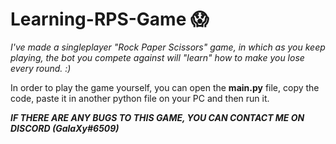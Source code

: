 # Learning-RPS-Game 😱

_I've made a singleplayer "Rock Paper Scissors" game, in which as you keep playing, the bot you compete against will "learn" how to make you lose every round. :)_

In order to play the game yourself, you can open the **main.py** file, copy the code, paste it in another python file on your PC and then run it.

_**IF THERE ARE ANY BUGS TO THIS GAME, YOU CAN CONTACT ME ON DISCORD (GalaXy#6509)**_
